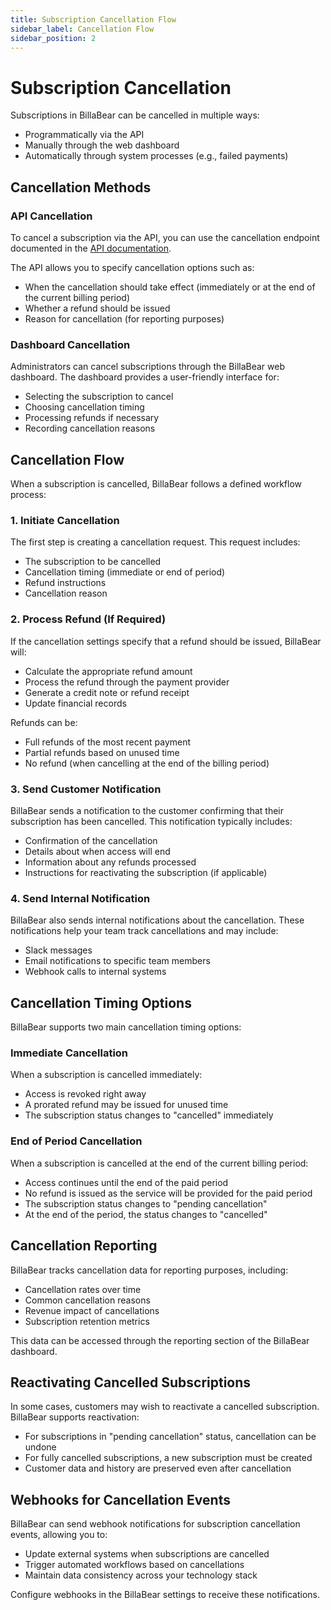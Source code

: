 ```yaml
---
title: Subscription Cancellation Flow
sidebar_label: Cancellation Flow
sidebar_position: 2
---
```


# Subscription Cancellation

Subscriptions in BillaBear can be cancelled in multiple ways:

- Programmatically via the API
- Manually through the web dashboard
- Automatically through system processes (e.g., failed payments)

## Cancellation Methods

### API Cancellation

To cancel a subscription via the API, you can use the cancellation endpoint documented in the [API documentation](https://swagger.billabear.com/#tag/Subscriptions/operation/cancelSubscription).

The API allows you to specify cancellation options such as:

- When the cancellation should take effect (immediately or at the end of the current billing period)
- Whether a refund should be issued
- Reason for cancellation (for reporting purposes)

### Dashboard Cancellation

Administrators can cancel subscriptions through the BillaBear web dashboard. The dashboard provides a user-friendly interface for:

- Selecting the subscription to cancel
- Choosing cancellation timing
- Processing refunds if necessary
- Recording cancellation reasons

## Cancellation Flow

When a subscription is cancelled, BillaBear follows a defined workflow process:

### 1. Initiate Cancellation

The first step is creating a cancellation request. This request includes:
- The subscription to be cancelled
- Cancellation timing (immediate or end of period)
- Refund instructions
- Cancellation reason

### 2. Process Refund (If Required)

If the cancellation settings specify that a refund should be issued, BillaBear will:
- Calculate the appropriate refund amount
- Process the refund through the payment provider
- Generate a credit note or refund receipt
- Update financial records

Refunds can be:
- Full refunds of the most recent payment
- Partial refunds based on unused time
- No refund (when cancelling at the end of the billing period)

### 3. Send Customer Notification

BillaBear sends a notification to the customer confirming that their subscription has been cancelled. This notification typically includes:
- Confirmation of the cancellation
- Details about when access will end
- Information about any refunds processed
- Instructions for reactivating the subscription (if applicable)

### 4. Send Internal Notification

BillaBear also sends internal notifications about the cancellation. These notifications help your team track cancellations and may include:
- Slack messages
- Email notifications to specific team members
- Webhook calls to internal systems

## Cancellation Timing Options

BillaBear supports two main cancellation timing options:

### Immediate Cancellation

When a subscription is cancelled immediately:
- Access is revoked right away
- A prorated refund may be issued for unused time
- The subscription status changes to "cancelled" immediately

### End of Period Cancellation

When a subscription is cancelled at the end of the current billing period:
- Access continues until the end of the paid period
- No refund is issued as the service will be provided for the paid period
- The subscription status changes to "pending cancellation"
- At the end of the period, the status changes to "cancelled"

## Cancellation Reporting

BillaBear tracks cancellation data for reporting purposes, including:

- Cancellation rates over time
- Common cancellation reasons
- Revenue impact of cancellations
- Subscription retention metrics

This data can be accessed through the reporting section of the BillaBear dashboard.

## Reactivating Cancelled Subscriptions

In some cases, customers may wish to reactivate a cancelled subscription. BillaBear supports reactivation:

- For subscriptions in "pending cancellation" status, cancellation can be undone
- For fully cancelled subscriptions, a new subscription must be created
- Customer data and history are preserved even after cancellation

## Webhooks for Cancellation Events

BillaBear can send webhook notifications for subscription cancellation events, allowing you to:
- Update external systems when subscriptions are cancelled
- Trigger automated workflows based on cancellations
- Maintain data consistency across your technology stack

Configure webhooks in the BillaBear settings to receive these notifications.